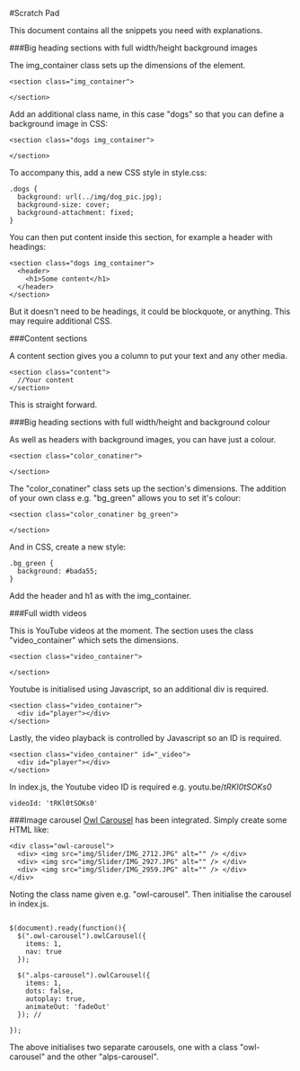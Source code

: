 #Scratch Pad

This document contains all the snippets you need with explanations.

###Big heading sections with full width/height background images

The img_container class sets up the dimensions of the element.

```
<section class="img_container">

</section>
```

Add an additional class name, in this case "dogs" so that you can define a background image in CSS:

```
<section class="dogs img_container">

</section>
```
To accompany this, add a new CSS style in style.css:

```
.dogs {
  background: url(../img/dog_pic.jpg);
  background-size: cover;
  background-attachment: fixed;
}
```

You can then put content inside this section, for example a header with headings:
```
<section class="dogs img_container">
  <header>
    <h1>Some content</h1>
  </header>
</section>
```

But it doesn't need to be headings, it could be blockquote, or anything. This may require additional CSS.

###Content sections

A content section gives you a column to put your text and any other media.

```
<section class="content">
  //Your content
</section>
```

This is straight forward.

###Big heading sections with full width/height and background colour

As well as headers with background images, you can have just a colour.

```
<section class="color_conatiner">

</section>
```
The "color_conatiner" class sets up the section's dimensions. The addition of your own class e.g. "bg_green" allows you to set it's colour:
```
<section class="color_conatiner bg_green">

</section>
```
And in CSS, create a new style:
```
.bg_green {
  background: #bada55;
}
```
Add the header and h1 as with the img_container.

###Full width videos

This is YouTube videos at the moment. The section uses the class "video_container" which sets the dimensions.
```
<section class="video_container">

</section>
```
Youtube is initialised using Javascript, so an additional div is required.

```
<section class="video_container">
  <div id="player"></div>
</section>
```

Lastly, the video playback is controlled by Javascript so an ID is required.
```
<section class="video_container" id="_video">
  <div id="player"></div>
</section>
```
In index.js, the Youtube video ID is required e.g. youtu.be/_tRKl0tSOKs0_
```
videoId: 'tRKl0tSOKs0'
```


###Image carousel
[Owl Carousel](http://smashingboxes.github.io/OwlCarousel2/) has been integrated. Simply create some HTML like:

```
<div class="owl-carousel">
  <div> <img src="img/Slider/IMG_2712.JPG" alt="" /> </div>
  <div> <img src="img/Slider/IMG_2927.JPG" alt="" /> </div>
  <div> <img src="img/Slider/IMG_2959.JPG" alt="" /> </div>
</div>

```
Noting the class name given e.g. "owl-carousel". Then initialise the carousel in index.js.
```

$(document).ready(function(){
  $(".owl-carousel").owlCarousel({
    items: 1,
    nav: true
  });

  $(".alps-carousel").owlCarousel({
    items: 1,
    dots: false,
    autoplay: true,
    animateOut: 'fadeOut'
  }); //

});
```

The above initialises two separate carousels, one with a class "owl-carousel" and the other "alps-carousel".
